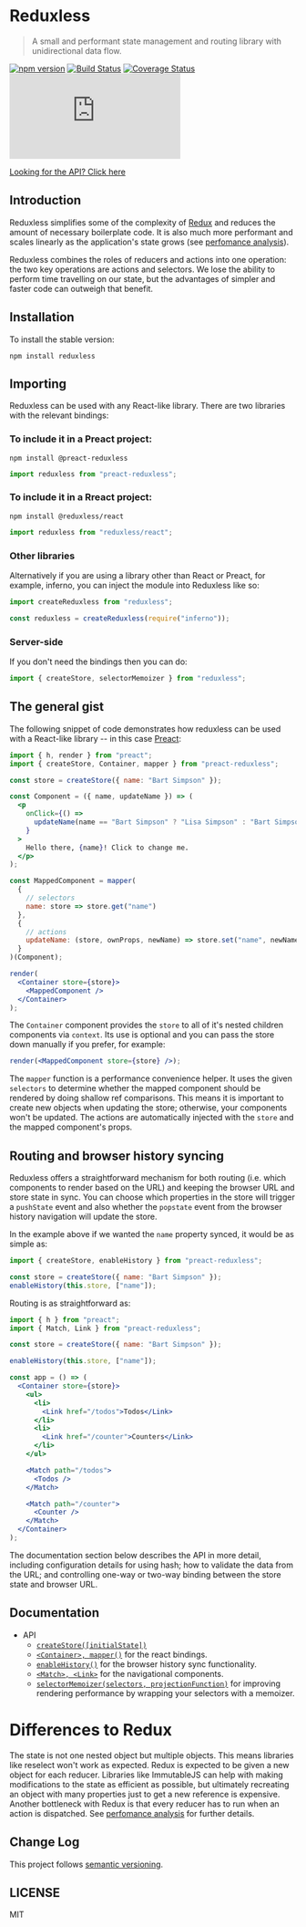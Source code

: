 # Reduxless

> A small and performant state management and routing library with unidirectional data flow.

[![npm version](https://badge.fury.io/js/reduxless.svg)](https://badge.fury.io/js/reduxless) [![Build Status](https://travis-ci.org/dhassaine/reduxless.svg?branch=master)](https://travis-ci.org/dhassaine/reduxless) [![Coverage Status](https://coveralls.io/repos/github/dhassaine/reduxless/badge.svg?branch=master)](https://coveralls.io/github/dhassaine/reduxless?branch=master)
[![gzip size](http://img.badgesize.io/https://unpkg.com/reduxless/dist/reduxless.min.js?compression=gzip)](https://unpkg.com/reduxless/dist/reduxless.min.js)

[Looking for the API? Click here](#documentation)

## Introduction

Reduxless simplifies some of the complexity of [Redux](https://github.com/reactjs/redux) and reduces the amount of necessary boilerplate code. It is also much more performant and scales linearly as the application's state grows (see [perfomance analysis](https://dhassaine.github.io/reduxless/performance)).

Reduxless combines the roles of reducers and actions into one operation: the two key operations are actions and selectors. We lose the ability to perform time travelling on our state, but the advantages of simpler and faster code can outweigh that benefit.

## Installation

To install the stable version:

```
npm install reduxless
```

## Importing

Reduxless can be used with any React-like library. There are two libraries with the relevant bindings:

### To include it in a Preact project:

`npm install @preact-reduxless`

```js
import reduxless from "preact-reduxless";
```

### To include it in a Rreact project:

`npm install @reduxless/react`

```js
import reduxless from "reduxless/react";
```

### Other libraries

Alternatively if you are using a library other than React or Preact, for example, inferno, you can inject the module into Reduxless like so:

```js
import createReduxless from "reduxless";

const reduxless = createReduxless(require("inferno"));
```

### Server-side

If you don't need the bindings then you can do:

```js
import { createStore, selectorMemoizer } from "reduxless";
```

## The general gist

The following snippet of code demonstrates how reduxless can be used with a React-like library -- in this case [Preact](https://preactjs.com/):

```jsx
import { h, render } from "preact";
import { createStore, Container, mapper } from "preact-reduxless";

const store = createStore({ name: "Bart Simpson" });

const Component = ({ name, updateName }) => (
  <p
    onClick={() =>
      updateName(name == "Bart Simpson" ? "Lisa Simpson" : "Bart Simpson")
    }
  >
    Hello there, {name}! Click to change me.
  </p>
);

const MappedComponent = mapper(
  {
    // selectors
    name: store => store.get("name")
  },
  {
    // actions
    updateName: (store, ownProps, newName) => store.set("name", newName)
  }
)(Component);

render(
  <Container store={store}>
    <MappedComponent />
  </Container>
);
```

The `Container` component provides the `store` to all of it's nested children components via `context`. Its use is optional and you can pass the store down manually if you prefer, for example:

```jsx
render(<MappedComponent store={store} />);
```

The `mapper` function is a performance convenience helper. It uses the given `selectors` to determine whether the mapped component should be rendered by doing shallow ref comparisons. This means it is important to create new objects when updating the store; otherwise, your components won't be updated. The actions are automatically injected with the `store` and the mapped component's props.

## Routing and browser history syncing

Reduxless offers a straightforward mechanism for both routing (i.e. which components to render based on the URL) and keeping the browser URL and store state in sync. You can choose which properties in the store will trigger a `pushState` event and also whether the `popstate` event from the browser history navigation will update the store.

In the example above if we wanted the `name` property synced, it would be as simple as:

```js
import { createStore, enableHistory } from "preact-reduxless";

const store = createStore({ name: "Bart Simpson" });
enableHistory(this.store, ["name"]);
```

Routing is as straightforward as:

```jsx
import { h } from "preact";
import { Match, Link } from "preact-reduxless";

const store = createStore({ name: "Bart Simpson" });

enableHistory(this.store, ["name"]);

const app = () => (
  <Container store={store}>
    <ul>
      <li>
        <Link href="/todos">Todos</Link>
      </li>
      <li>
        <Link href="/counter">Counters</Link>
      </li>
    </ul>

    <Match path="/todos">
      <Todos />
    </Match>

    <Match path="/counter">
      <Counter />
    </Match>
  </Container>
);
```

The documentation section below describes the API in more detail, including configuration details for using hash; how to validate the data from the URL; and controlling one-way or two-way binding between the store state and browser URL.

## Documentation

- API
  - [`createStore([initialState])`](https://dhassaine.github.io/reduxless/store)
  - [`<Container>, mapper()`](https://dhassaine.github.io/reduxless/container-mapper) for the react bindings.
  - [`enableHistory()`](https://dhassaine.github.io/reduxless/enable-history) for the browser history sync functionality.
  - [`<Match>, <Link>`](https://dhassaine.github.io/reduxless/router) for the navigational components.
  - [`selectorMemoizer(selectors, projectionFunction)`](https://dhassaine.github.io/reduxless/selector-memoizer) for improving rendering performance by wrapping your selectors with a memoizer.

# Differences to Redux

The state is not one nested object but multiple objects. This means libraries like reselect won't work as expected. Redux is expected to be given a new object for each reducer. Libraries like ImmutableJS can help with making modifications to the state as efficient as possible, but ultimately recreating an object with many properties just to get a new reference is expensive. Another bottleneck with Redux is that every reducer has to run when an action is dispatched. See [perfomance analysis](https://dhassaine.github.io/reduxless/performance) for further details.

## Change Log

This project follows [semantic versioning](http://semver.org/).

## LICENSE

MIT
